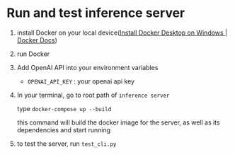 # Run and test inference server

1. install Docker on your local device([Install Docker Desktop on Windows | Docker Docs](https://docs.docker.com/desktop/install/windows-install/))

2. run Docker

3. Add OpenAI API into your environment variables

   - `OPENAI_API_KEY` : your openai api key

4. In your terminal, go to root path of `inference server`

   type `docker-compose up --build`

   this command will build the docker image for the server, as well as its dependencies and start running

5. to test the server, run `test_cli.py`